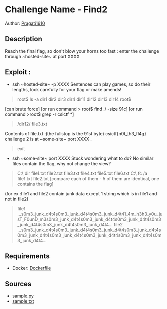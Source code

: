 # Challenge Name - Find2

Author: [Pragati1610](https://github.com/pragati1610)

## Description

Reach the final flag, so don't blow your horns too fast :
enter the challenge through ~hosted-site~ at port XXXX

## Exploit :
- ssh ~hosted-site~ -p XXXX
Sentences can play games, so do their lengths, look carefully for your flag or make amends!
> root$ ls -a
> dir1 dir2 dir3 dir4 dir11 dir12 dir13 dir14 
> root$ 

[can brute force]
[or run command > root$ find ./ -size 91c]
[or run command >root$ grep -r csictf *]

> /dir12/ file3.txt

Contents of file.txt :(the fullstop is the 91st byte)
csictf{n0t_th3_fl4g} challenge 2 is at ~some-site~ port XXXX                   .

> exit

- ssh ~some-site~ port XXXX
Stuck wondering what to do? No similar files contain the flag, why not change the view?

> C:\ dir
file1.txt file2.txt file3.txt file4.txt file5.txt file6.txt 
> C:\ fc /a file1.txt file2.txt [compare each of them - 5 of them are identical, one contains the flag]

(for ex :file1 and file2 contain junk data except 1 string which is in file1 and not in file2)

> file1
...s0m3_junk_d4t4s0m3_junk_d4t4s0m3_junk_d4t41_4m_h3h3_y0u_jusT_F0unD_m3s0m3_junk_d4t4s0m3_junk_d4t4s0m3_junk_d4t4s0m3_junk_d4t4s0m3_junk_d4t4s0m3_junk_d4t4...
file2
...s0m3_junk_d4t4s0m3_junk_d4t4s0m3_junk_d4t4s0m3_junk_d4t4s0m3_junk_d4t4s0m3_junk_d4t4s0m3_junk_d4t4s0m3_junk_d4t4s0m3_junk_d4t4...


## Requirements

- Docker: [Dockerfile](./Dockerfile)

## Sources

- [sample.py](./sample.py)
- [sample.txt](./sample.txt)
